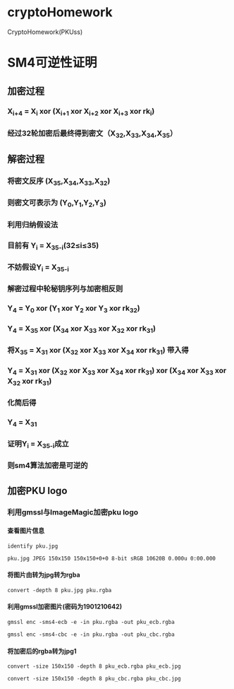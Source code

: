 # cryptoHomework
CryptoHomework(PKUss)

# SM4可逆性证明
## 加密过程
### X<sub>i+4</sub> = X<sub>i</sub>	xor (X<sub>i+1</sub> xor X<sub>i+2</sub> xor X<sub>i+3</sub> xor rk<sub>i</sub>)
### 经过32轮加密后最终得到密文（X<sub>32</sub>,X<sub>33</sub>,X<sub>34</sub>,X<sub>35</sub>）
## 解密过程
### 将密文反序 (X<sub>35</sub>,X<sub>34</sub>,X<sub>33</sub>,X<sub>32</sub>)
### 则密文可表示为 (Y<sub>0</sub>,Y<sub>1</sub>,Y<sub>2</sub>,Y<sub>3</sub>)
### 利用归纳假设法
### 目前有 Y<sub>i</sub> = X<sub>35-i</sub>(32≤i≤35)
### 不妨假设Y<sub>i</sub> = X<sub>35-i</sub>
### 解密过程中轮秘钥序列与加密相反则
### Y<sub>4</sub> = Y<sub>0</sub> xor (Y<sub>1</sub> xor Y<sub>2</sub> xor Y<sub>3</sub> xor rk<sub>32</sub>)
### Y<sub>4</sub> = X<sub>35</sub> xor (X<sub>34</sub> xor X<sub>33</sub> xor X<sub>32</sub> xor rk<sub>31</sub>)
### 将X<sub>35</sub> = X<sub>31</sub> xor (X<sub>32</sub> xor X<sub>33</sub> xor X<sub>34</sub> xor rk<sub>31</sub>) 带入得
### Y<sub>4</sub> = X<sub>31</sub> xor (X<sub>32</sub> xor X<sub>33</sub> xor X<sub>34</sub> xor rk<sub>31</sub>) xor (X<sub>34</sub> xor X<sub>33</sub> xor X<sub>32</sub> xor rk<sub>31</sub>)
### 化简后得
### Y<sub>4</sub> = X<sub>31</sub>
### 证明Y<sub>i</sub> = X<sub>35-i</sub>成立
### 则sm4算法加密是可逆的

## 加密PKU logo
### 利用**gmssl**与**ImageMagic**加密pku logo
#### 查看图片信息
`identify pku.jpg`

`pku.jpg JPEG 150x150 150x150+0+0 8-bit sRGB 10620B 0.000u 0:00.000`
#### 将图片由转为jpg转为rgba
`convert -depth 8 pku.jpg pku.rgba`

#### 利用gmssl加密图片(密码为1901210642)
`gmssl enc -sms4-ecb -e -in pku.rgba -out pku_ecb.rgba`

`gmssl enc -sms4-cbc -e -in pku.rgba -out pku_cbc.rgba`

#### 将加密后的rgba转为jpg1
`convert -size 150x150 -depth 8 pku_ecb.rgba pku_ecb.jpg`

`convert -size 150x150 -depth 8 pku_cbc.rgba pku_cbc.jpg`
